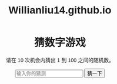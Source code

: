 ﻿# Willianliu14.github.io
<!DOCTYPE html>
<html>
<head>
	<title>猜数字游戏</title>
	<meta charset="UTF-8">
	<meta name="viewport" content="width=device-width, initial-scale=1.0">
	<style>
		body {
			font-family: Arial, sans-serif;
			text-align: center;
		}
		h1 {
			margin-top: 50px;
		}
	</style>
</head>
<body>
	<h1>猜数字游戏</h1>
	<p>请在 10 次机会内猜出 1 到 100 之间的随机数。</p>
	<input type="text" id="guess" placeholder="输入你的猜测">
	<button onclick="checkGuess()">猜一下</button>
	<p id="result"></p>
	<script>
	var randomNumber = Math.floor(Math.random() * 100) + 1;
var guesses = 10;
var resultText = document.getElementById("result");

function checkGuess() {
	    var guess = document.getElementById("guess").value;
	
	if (guesses > 0) {
		if (guess == randomNumber) {
			resultText.innerHTML = "你赢了！";
			restartGame();
		} else if (guess < randomNumber) {
			resultText.innerHTML = "你猜低了。";
			guesses--;
		} else {
			resultText.innerHTML = "你猜高了。";
			guesses--;
		}
		
		if (guesses == 0) {
			resultText.innerHTML += " 游戏结束。";
			restartGame();
		} else {
			resultText.innerHTML += " 还剩 " + guesses + " 次机会。";
		}
	} else {
		resultText.innerHTML = "游戏已经结束，请刷新页面重新开始。";
	}
}

function restartGame() {
	randomNumber = Math.floor(Math.random() * 100) + 1;
	guesses = 10;
	document.getElementById("guess").value = "";
}

	</script>
</body>
</html>
